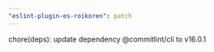 ```yaml
---
"eslint-plugin-es-roikoren": patch
---
```


chore(deps): update dependency @commitlint/cli to v16.0.1
